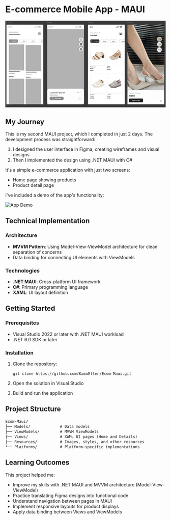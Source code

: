 # E-commerce Mobile App - MAUI

![E-commerce App Screenshot](https://github.com/KamoEllen/Ecom-Maui/blob/main/readme%20files/image.png)

## My Journey

This is my second MAUI project, which I completed in just 2 days. The development process was straightforward:

1. I designed the user interface in Figma, creating wireframes and visual designs
2. Then I implemented the design using .NET MAUI with C#

It's a simple e-commerce application with just two screens:
- Home page showing products
- Product detail page

I've included a demo of the app's functionality:

![App Demo](https://github.com/KamoEllen/Ecom-Maui/blob/main/readme%20files/video.gif)

## Technical Implementation

### Architecture
- **MVVM Pattern**: Using Model-View-ViewModel architecture for clean separation of concerns
- Data binding for connecting UI elements with ViewModels

### Technologies
- **.NET MAUI**: Cross-platform UI framework
- **C#**: Primary programming language
- **XAML**: UI layout definition

## Getting Started

### Prerequisites
- Visual Studio 2022 or later with .NET MAUI workload
- .NET 6.0 SDK or later

### Installation

1. Clone the repository:
   ```
   git clone https://github.com/KamoEllen/Ecom-Maui.git
   ```

2. Open the solution in Visual Studio

3. Build and run the application

## Project Structure

```
Ecom-Maui/
├── Models/             # Data models
├── ViewModels/         # MVVM ViewModels
├── Views/              # XAML UI pages (Home and Details)
├── Resources/          # Images, styles, and other resources
└── Platforms/          # Platform-specific implementations
```

## Learning Outcomes

This project helped me:
- Improve my skills with .NET MAUI and MVVM architecture (Model-View-ViewModel)
- Practice translating Figma designs into functional code
- Understand navigation between pages in MAUI
- Implement responsive layouts for product displays
- Apply data binding between Views and ViewModels

